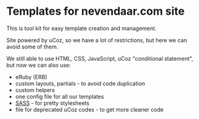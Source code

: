 Templates for nevendaar.com site
================================

This is tool kit for easy template creation and management.

Site powered by uCoz, so we have a lot of restrictions,
but here we can avoid some of them.

We still able to use HTML, CSS, JavaScript, uCoz "conditional statement",
but now we can also use:

* eRuby (ERB)
* custom layouts, partials - to avoid code duplication
* custom helpers
* one config file for all our templates
* [SASS](http://sass-lang.com/) - for pretty stylesheets
* file for deprecated uCoz codes - to get more cleaner code
